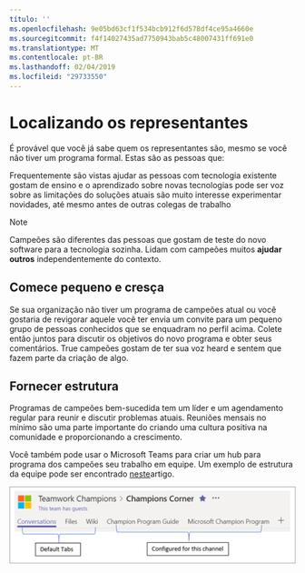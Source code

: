 ```yaml
---
título: ''
ms.openlocfilehash: 9e05bd63cf1f534bcb912f6d578df4ce95a4660e
ms.sourcegitcommit: f4f14027435ad7750943bab5c48007431ff691e0
ms.translationtype: MT
ms.contentlocale: pt-BR
ms.lasthandoff: 02/04/2019
ms.locfileid: "29733550"
---
```

# <a name="finding-your-champions"></a>Localizando os representantes 

É provável que você já sabe quem os representantes são, mesmo se você não tiver um programa formal.  Estas são as pessoas que:

Frequentemente são vistas ajudar as pessoas com tecnologia existente gostam de ensino e o aprendizado sobre novas tecnologias pode ser voz sobre as limitações do soluções atuais são muito interesse experimentar novidades, até mesmo antes de outras colegas de trabalho

> [!NOTE]
> Campeões são diferentes das pessoas que gostam de teste do novo software para a tecnologia sozinha. Lidam com campeões muitos **ajudar outros** independentemente do contexto. 

## <a name="start-small-and-grow"></a>Comece pequeno e cresça

Se sua organização não tiver um programa de campeões atual ou você gostaria de revigorar aquele você ter envia um convite para um pequeno grupo de pessoas conhecidos que se enquadram no perfil acima.  Colete então juntos para discutir os objetivos do novo programa e obter seus comentários. True campeões gostam de ter sua voz heard e sentem que fazem parte da criação de algo.  

## <a name="provide-structure"></a>Fornecer estrutura

Programas de campeões bem-sucedida tem um líder e um agendamento regular para reunir e discutir problemas atuais.  Reuniões mensais no mínimo são uma parte importante do criando uma cultura positiva na comunidade e proporcionando a crescimento.  

Você também pode usar o Microsoft Teams para criar um hub para programa dos campeões seu trabalho em equipe.  Um exemplo de estrutura da equipe pode ser encontrado [neste](https://docs.microsoft.com/en-us/MicrosoftTeams/teams-adoption-your-first-teams)artigo.

![guias de equipe campeões de trabalho em equipe](media/teams-adoption-tab-example.png)
